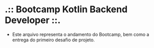 # .:: Bootcamp Kotlin Backend Developer ::.
- Este arquivo representa o andamento do Bootcamp, bem como a entrega do primeiro desafio de projeto.

